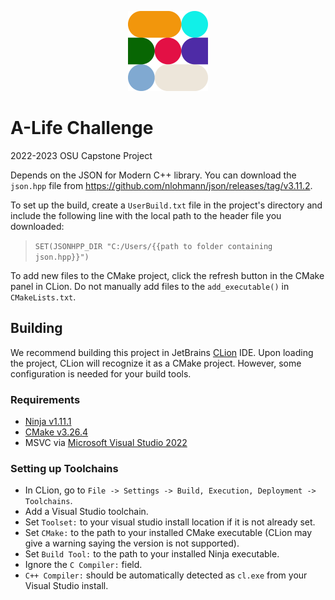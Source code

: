 <p align="center">
    <img src="pysrc/icon.png" alt="A-Life Icon" width="128" height="128" style="margin-left: auto; margin-right: auto">
</p>

# A-Life Challenge
2022-2023 OSU Capstone Project

Depends on the JSON for Modern C++ library. You can download the `json.hpp` file from https://github.com/nlohmann/json/releases/tag/v3.11.2.

To set up the build, create a `UserBuild.txt` file in the project's directory and include the following line with the local path to the header file you downloaded:

> `SET(JSONHPP_DIR "C:/Users/{{path to folder containing json.hpp}}")`

To add new files to the CMake project, click the refresh button in the CMake panel in CLion.
Do not manually add files to the `add_executable()` in `CMakeLists.txt`.

## Building

We recommend building this project in JetBrains [CLion](https://www.jetbrains.com/clion/) IDE. Upon loading the project, CLion will recognize it as a CMake project. However, some configuration is needed for your build tools.

### Requirements

* [Ninja v1.11.1](https://github.com/ninja-build/ninja/releases/tag/v1.11.1)
* [CMake v3.26.4](https://github.com/Kitware/CMake/releases/tag/v3.26.4)
* MSVC via [Microsoft Visual Studio 2022](https://visualstudio.microsoft.com/vs/)

### Setting up Toolchains

* In CLion, go to `File -> Settings -> Build, Execution, Deployment -> Toolchains`.
* Add a Visual Studio toolchain.
* Set `Toolset:` to your visual studio install location if it is not already set.
* Set `CMake:` to the path to your installed CMake executable (CLion may give a warning saying the version is not supported).
* Set `Build Tool:` to the path to your installed Ninja executable.
* Ignore the `C Compiler:` field.
* `C++ Compiler:` should be automatically detected as `cl.exe` from your Visual Studio install.
